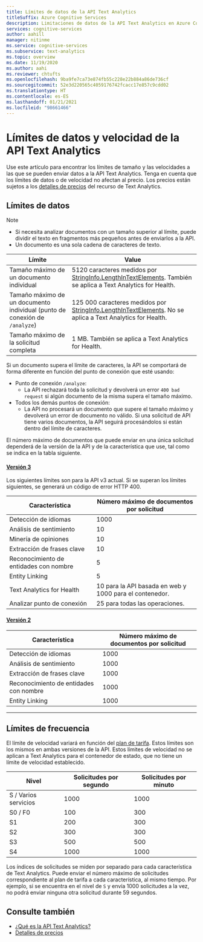 ```yaml
---
title: Límites de datos de la API Text Analytics
titleSuffix: Azure Cognitive Services
description: Limitaciones de datos de la API Text Analytics en Azure Cognitive Services.
services: cognitive-services
author: aahill
manager: nitinme
ms.service: cognitive-services
ms.subservice: text-analytics
ms.topic: overview
ms.date: 11/19/2020
ms.author: aahi
ms.reviewer: chtufts
ms.openlocfilehash: 9ba9fe7ca73e874fb55c228e22b884a86de736cf
ms.sourcegitcommit: 52e3d220565c4059176742fcacc17e857c9cdd02
ms.translationtype: HT
ms.contentlocale: es-ES
ms.lasthandoff: 01/21/2021
ms.locfileid: "98661466"
---
```

# <a name="data-and-rate-limits-for-the-text-analytics-api"></a>Límites de datos y velocidad de la API Text Analytics
<a name="data-limits"></a>

Use este artículo para encontrar los límites de tamaño y las velocidades a las que se pueden enviar datos a la API Text Analytics. Tenga en cuenta que los límites de datos o de velocidad no afectan al precio. Los precios están sujetos a los [detalles de precios](https://azure.microsoft.com/pricing/details/cognitive-services/text-analytics/) del recurso de Text Analytics.

## <a name="data-limits"></a>Límites de datos

> [!NOTE]
> * Si necesita analizar documentos con un tamaño superior al límite, puede dividir el texto en fragmentos más pequeños antes de enviarlos a la API. 
> * Un documento es una sola cadena de caracteres de texto.  

| Límite | Value |
|------------------------|---------------|
| Tamaño máximo de un documento individual | 5120 caracteres medidos por [StringInfo.LengthInTextElements](/dotnet/api/system.globalization.stringinfo.lengthintextelements). También se aplica a Text Analytics for Health. |
| Tamaño máximo de un documento individual (punto de conexión de `/analyze`)  | 125 000 caracteres medidos por [StringInfo.LengthInTextElements](/dotnet/api/system.globalization.stringinfo.lengthintextelements). No se aplica a Text Analytics for Health. |
| Tamaño máximo de la solicitud completa | 1 MB. También se aplica a Text Analytics for Health. |


Si un documento supera el límite de caracteres, la API se comportará de forma diferente en función del punto de conexión que esté usando:

* Punto de conexión `/analyze`:
  * La API rechazará toda la solicitud y devolverá un error `400 bad request` si algún documento de la misma supera el tamaño máximo.
* Todos los demás puntos de conexión:  
  * La API no procesará un documento que supere el tamaño máximo y devolverá un error de documento no válido. Si una solicitud de API tiene varios documentos, la API seguirá procesándolos si están dentro del límite de caracteres.

El número máximo de documentos que puede enviar en una única solicitud dependerá de la versión de la API y de la característica que use, tal como se indica en la tabla siguiente.

#### <a name="version-3"></a>[Versión 3](#tab/version-3)

Los siguientes límites son para la API v3 actual. Si se superan los límites siguientes, se generará un código de error HTTP 400.


| Característica | Número máximo de documentos por solicitud | 
|----------|-----------|
| Detección de idiomas | 1000 |
| Análisis de sentimiento | 10 |
| Minería de opiniones | 10 |
| Extracción de frases clave | 10 |
| Reconocimiento de entidades con nombre | 5 |
| Entity Linking | 5 |
| Text Analytics for Health  | 10 para la API basada en web y 1000 para el contenedor. |
| Analizar punto de conexión | 25 para todas las operaciones. |

#### <a name="version-2"></a>[Versión 2](#tab/version-2)

| Característica | Número máximo de documentos por solicitud | 
|----------|-----------|
| Detección de idiomas | 1000 |
| Análisis de sentimiento | 1000 |
| Extracción de frases clave | 1000 |
| Reconocimiento de entidades con nombre | 1000 |
| Entity Linking | 1000 |

---

## <a name="rate-limits"></a>Límites de frecuencia

El límite de velocidad variará en función del [plan de tarifa](https://azure.microsoft.com/pricing/details/cognitive-services/text-analytics/). Estos límites son los mismos en ambas versiones de la API. Estos límites de velocidad no se aplican a Text Analytics para el contenedor de estado, que no tiene un límite de velocidad establecido.

| Nivel          | Solicitudes por segundo | Solicitudes por minuto |
|---------------|---------------------|---------------------|
| S / Varios servicios | 1000                | 1000                |
| S0 / F0         | 100                 | 300                 |
| S1            | 200                 | 300                 |
| S2            | 300                 | 300                 |
| S3            | 500                 | 500                 |
| S4            | 1000                | 1000                |

Los índices de solicitudes se miden por separado para cada característica de Text Analytics. Puede enviar el número máximo de solicitudes correspondiente al plan de tarifa a cada característica, al mismo tiempo. Por ejemplo, si se encuentra en el nivel de `S` y envía 1000 solicitudes a la vez, no podrá enviar ninguna otra solicitud durante 59 segundos.


## <a name="see-also"></a>Consulte también

* [¿Qué es la API Text Analytics?](../overview.md)
* [Detalles de precios](https://azure.microsoft.com/pricing/details/cognitive-services/text-analytics/)
